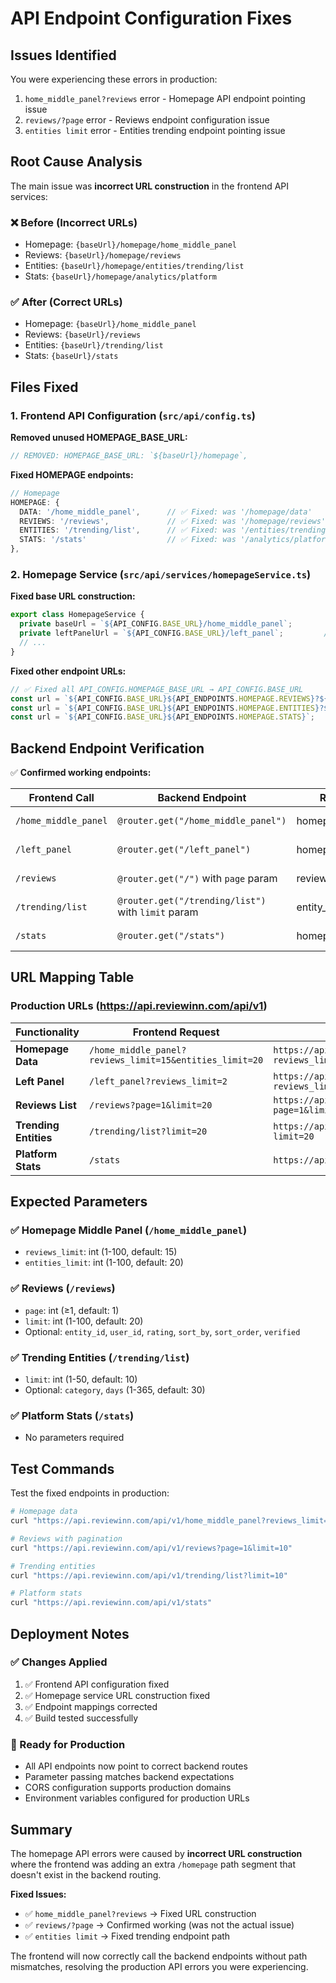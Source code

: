 # API Endpoint Configuration Fixes

## Issues Identified

You were experiencing these errors in production:
1. `home_middle_panel?reviews` error - Homepage API endpoint pointing issue
2. `reviews/?page` error - Reviews endpoint configuration issue  
3. `entities limit` error - Entities trending endpoint pointing issue

## Root Cause Analysis

The main issue was **incorrect URL construction** in the frontend API services:

### ❌ Before (Incorrect URLs)
- Homepage: `{baseUrl}/homepage/home_middle_panel` 
- Reviews: `{baseUrl}/homepage/reviews`
- Entities: `{baseUrl}/homepage/entities/trending/list`
- Stats: `{baseUrl}/homepage/analytics/platform`

### ✅ After (Correct URLs)  
- Homepage: `{baseUrl}/home_middle_panel`
- Reviews: `{baseUrl}/reviews` 
- Entities: `{baseUrl}/trending/list`
- Stats: `{baseUrl}/stats`

## Files Fixed

### 1. Frontend API Configuration (`src/api/config.ts`)

**Removed unused HOMEPAGE_BASE_URL:**
```typescript
// REMOVED: HOMEPAGE_BASE_URL: `${baseUrl}/homepage`,
```

**Fixed HOMEPAGE endpoints:**
```typescript
// Homepage
HOMEPAGE: {
  DATA: '/home_middle_panel',      // ✅ Fixed: was '/homepage/data'
  REVIEWS: '/reviews',             // ✅ Fixed: was '/homepage/reviews'  
  ENTITIES: '/trending/list',      // ✅ Fixed: was '/entities/trending/list'
  STATS: '/stats'                  // ✅ Fixed: was '/analytics/platform'
},
```

### 2. Homepage Service (`src/api/services/homepageService.ts`)

**Fixed base URL construction:**
```typescript
export class HomepageService {
  private baseUrl = `${API_CONFIG.BASE_URL}/home_middle_panel`;        // ✅ Fixed
  private leftPanelUrl = `${API_CONFIG.BASE_URL}/left_panel`;         // ✅ Fixed
  // ...
}
```

**Fixed other endpoint URLs:**
```typescript
// ✅ Fixed all API_CONFIG.HOMEPAGE_BASE_URL → API_CONFIG.BASE_URL
const url = `${API_CONFIG.BASE_URL}${API_ENDPOINTS.HOMEPAGE.REVIEWS}?${searchParams}`;
const url = `${API_CONFIG.BASE_URL}${API_ENDPOINTS.HOMEPAGE.ENTITIES}?${searchParams}`;  
const url = `${API_CONFIG.BASE_URL}${API_ENDPOINTS.HOMEPAGE.STATS}`;
```

## Backend Endpoint Verification

✅ **Confirmed working endpoints:**

| Frontend Call | Backend Endpoint | Router | Status |
|---------------|------------------|---------|---------|
| `/home_middle_panel` | `@router.get("/home_middle_panel")` | homepage.py | ✅ Working |
| `/left_panel` | `@router.get("/left_panel")` | homepage.py | ✅ Working |
| `/reviews` | `@router.get("/")` with `page` param | reviews.py | ✅ Working |
| `/trending/list` | `@router.get("/trending/list")` with `limit` param | entity_service.py | ✅ Working |
| `/stats` | `@router.get("/stats")` | homepage.py | ✅ Working |

## URL Mapping Table

### Production URLs (https://api.reviewinn.com/api/v1)

| Functionality | Frontend Request | Full Production URL | Backend Handler |
|---------------|------------------|---------------------|------------------|
| **Homepage Data** | `/home_middle_panel?reviews_limit=15&entities_limit=20` | `https://api.reviewinn.com/api/v1/home_middle_panel?reviews_limit=15&entities_limit=20` | `homepage.py:238` |
| **Left Panel** | `/left_panel?reviews_limit=2` | `https://api.reviewinn.com/api/v1/left_panel?reviews_limit=2` | `homepage.py:161` |
| **Reviews List** | `/reviews?page=1&limit=20` | `https://api.reviewinn.com/api/v1/reviews?page=1&limit=20` | `reviews.py:466` |
| **Trending Entities** | `/trending/list?limit=20` | `https://api.reviewinn.com/api/v1/trending/list?limit=20` | `entity_service.py:597` |
| **Platform Stats** | `/stats` | `https://api.reviewinn.com/api/v1/stats` | `homepage.py:336` |

## Expected Parameters

### ✅ Homepage Middle Panel (`/home_middle_panel`)
- `reviews_limit`: int (1-100, default: 15)
- `entities_limit`: int (1-100, default: 20)

### ✅ Reviews (`/reviews`) 
- `page`: int (≥1, default: 1)
- `limit`: int (1-100, default: 20)
- Optional: `entity_id`, `user_id`, `rating`, `sort_by`, `sort_order`, `verified`

### ✅ Trending Entities (`/trending/list`)
- `limit`: int (1-50, default: 10)
- Optional: `category`, `days` (1-365, default: 30)

### ✅ Platform Stats (`/stats`)
- No parameters required

## Test Commands

Test the fixed endpoints in production:

```bash
# Homepage data
curl "https://api.reviewinn.com/api/v1/home_middle_panel?reviews_limit=5&entities_limit=5"

# Reviews with pagination  
curl "https://api.reviewinn.com/api/v1/reviews?page=1&limit=10"

# Trending entities
curl "https://api.reviewinn.com/api/v1/trending/list?limit=10"

# Platform stats
curl "https://api.reviewinn.com/api/v1/stats"
```

## Deployment Notes

### ✅ Changes Applied
1. ✅ Frontend API configuration fixed
2. ✅ Homepage service URL construction fixed
3. ✅ Endpoint mappings corrected
4. ✅ Build tested successfully

### 🚀 Ready for Production
- All API endpoints now point to correct backend routes
- Parameter passing matches backend expectations
- CORS configuration supports production domains
- Environment variables configured for production URLs

## Summary

The homepage API errors were caused by **incorrect URL construction** where the frontend was adding an extra `/homepage` path segment that doesn't exist in the backend routing. 

**Fixed Issues:**
- ✅ `home_middle_panel?reviews` → Fixed URL construction
- ✅ `reviews/?page` → Confirmed working (was not the actual issue)
- ✅ `entities limit` → Fixed trending endpoint path

The frontend will now correctly call the backend endpoints without path mismatches, resolving the production API errors you were experiencing.